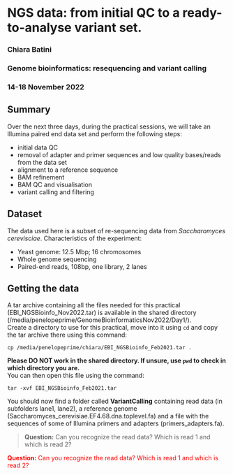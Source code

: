 # NGS data: from initial QC to a ready-to-analyse variant set.  
### Chiara Batini  
### Genome bioinformatics: resequencing and variant calling  
### 14-18 November 2022  

## Summary  

Over the next three days, during the practical sessions, we will take an Illumina paired end data set and perform the following steps:  

* initial data QC 
* removal of adapter and primer sequences and low quality bases/reads from the data set
* alignment to a reference sequence
* BAM refinement 
* BAM QC and visualisation
* variant calling and filtering   


## Dataset

The data used here is a subset of re-sequencing data from *Saccharomyces cerevisciae*.
Characteristics of the experiment:  

* Yeast genome: 12.5 Mbp; 16 chromosomes
* Whole genome sequencing
* Paired-end reads, 108bp, one library, 2 lanes

## Getting the data  

A tar archive containing all the files needed for this practical (EBI_NGSBioinfo_Nov2022.tar) 
is available in the shared directory (/media/penelopeprime/GenomeBioinformaticsNov2022/Day1/).  
Create a directory to use for this practical, move into it using ```cd``` and copy the tar archive there using this command:  
```
cp /media/penelopeprime/chiara/EBI_NGSBioinfo_Feb2021.tar .
```

**Please DO NOT work in the shared directory. If unsure, use ```pwd``` to check in which directory you are.**  
You can then open this file using the command:  
```
tar -xvf EBI_NGSBioinfo_Feb2021.tar
```

You should now find a folder called **VariantCalling** containing read data 
(in subfolders lane1, lane2), a reference genome (Saccharomyces_cerevisiae.EF4.68.dna.toplevel.fa) 
and a file with the sequences of some of Illumina primers and adapters (primers_adapters.fa).  

> **Question:** Can you recognize the read data? Which is read 1 and which is read 2?  


<font color='red'>**Question:** Can you recognize the read data? Which is read 1 and which is read 2?</font>


